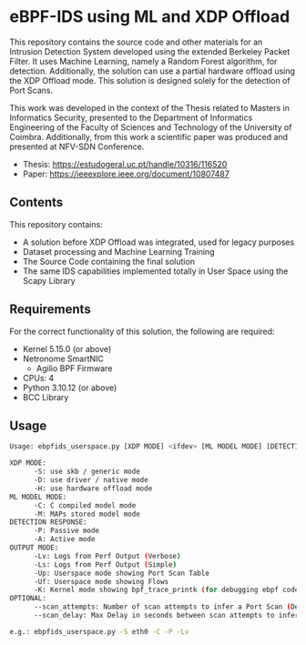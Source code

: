 # eBPF-IDS using ML and XDP Offload

This repository contains the source code and other materials for an Intrusion Detection System developed using the extended Berkeley Packet Filter. It uses Machine Learning, namely a Random Forest algorithm, for detection. Additionally, the solution can use a partial hardware offload using the XDP Offload mode. This solution is designed solely for the detection of Port Scans.

This work was developed in the context of the Thesis related to Masters in Informatics Security, presented to the Department of Informatics Engineering of the Faculty of Sciences and Technology of the University of Coimbra. Additionally, from this work a scientific paper was produced and presented at NFV-SDN Conference.

* Thesis: https://estudogeral.uc.pt/handle/10316/116520
* Paper: https://ieeexplore.ieee.org/document/10807487

## Contents
This repository contains:
* A solution before XDP Offload was integrated, used for legacy purposes
* Dataset processing and Machine Learning Training
* The Source Code containing the final solution
* The same IDS capabilities implemented totally in User Space using the Scapy Library

## Requirements
For the correct functionality of this solution, the following are required:
* Kernel 5.15.0 (or above)
* Netronome SmartNIC
  * Agilio BPF Firmware
* CPUs: 4
* Python 3.10.12 (or above)
* BCC Library

## Usage

  ```sh
  Usage: ebpfids_userspace.py [XDP MODE] <ifdev> [ML MODEL MODE] [DETECTION RESPONSE] [OUTPUT MODE] [OPTIONAL PARAMETERS]

XDP MODE:
        -S: use skb / generic mode
        -D: use driver / native mode
        -H: use hardware offload mode
ML MODEL MODE:
        -C: C compiled model mode
        -M: MAPs stored model mode
DETECTION RESPONSE:
        -P: Passive mode
        -A: Active mode
OUTPUT MODE:
        -Lv: Logs from Perf Output (Verbose)
        -Ls: Logs from Perf Output (Simple)
        -Up: Userspace mode showing Port Scan Table
        -Uf: Userspace mode showing Flows
        -K: Kernel mode showing bpf_trace_printk (for debugging ebpf code)
OPTIONAL:
        --scan_attempts: Number of scan attempts to infer a Port Scan (Default: 25)
        --scan_delay: Max Delay in seconds between scan attempts to infer Port Scan (Default: 1800 sec)

e.g.: ebpfids_userspace.py -S eth0 -C -P -Lv
  ```
